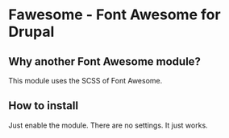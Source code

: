 # Fawesome - Font Awesome for Drupal

## Why another Font Awesome module?

This module uses the SCSS of Font Awesome.

## How to install

Just enable the module. There are no settings. It just works.
